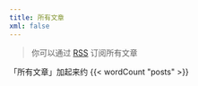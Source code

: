 ```yaml
---
title: 所有文章
xml: false
---
```


<style>
  #pagemap {
    display: none;
  }
</style>

> 你可以通过 [RSS][1] 订阅所有文章

「所有文章」加起来约 {{< wordCount "posts" >}}

[1]: /posts/index.xml

